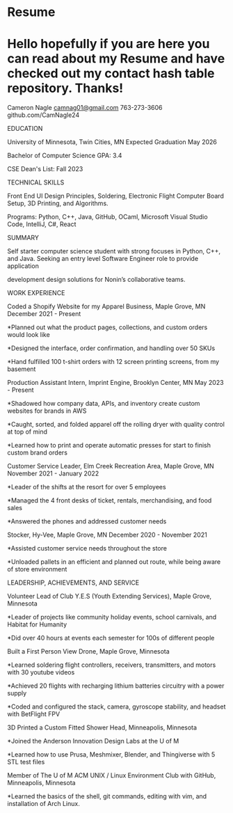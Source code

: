 # Resume
# Hello hopefully if you are here you can read about my Resume and have checked out my contact hash table repository. Thanks!

Cameron Nagle
camnag01@gmail.com		            763-273-3606		    		     github.com/CamNagle24

EDUCATION														

University of Minnesota, Twin Cities, MN					         Expected Graduation May 2026

Bachelor of Computer Science 					                      			          GPA: 3.4

CSE Dean's List: Fall 2023

TECHNICAL SKILLS

Front End UI Design Principles, Soldering, Electronic Flight Computer Board Setup, 3D Printing, and Algorithms.

Programs: Python, C++, Java, GitHub, OCaml, Microsoft Visual Studio Code, IntelliJ, C#, React

SUMMARY														

Self starter computer science student with strong focuses in Python, C++, and Java. Seeking an entry level Software Engineer role to provide application 

development design solutions for Nonin’s collaborative teams.

WORK EXPERIENCE

Coded a Shopify Website for my Apparel Business, Maple Grove, MN 		       December 2021 - Present
  
*Planned out what the product pages, collections, and custom orders would look like
  
*Designed the interface, order confirmation, and handling over 50 SKUs
  
*Hand fulfilled 100 t-shirt orders with 12 screen printing screens, from my basement

Production Assistant Intern, Imprint Engine, Brooklyn Center, MN				     May 2023 - Present
  
*Shadowed how company data, APIs, and inventory create custom websites for brands in AWS
  
*Caught, sorted, and folded apparel off the rolling dryer with quality control at top of mind
  
*Learned how to print and operate automatic presses for start to finish custom brand orders

Customer Service Leader, Elm Creek Recreation Area, Maple Grove, MN 	         November 2021 - January 2022
  
*Leader of the shifts at the resort for over 5 employees
  
*Managed the 4 front desks of ticket, rentals, merchandising, and food sales
  
*Answered the phones and addressed customer needs

Stocker, Hy-Vee, Maple Grove, MN 				               	     December 2020 - November 2021
  
*Assisted customer service needs throughout the store
  
*Unloaded pallets in an efficient and planned out route, while being aware of store environment

LEADERSHIP, ACHIEVEMENTS, AND SERVICE

Volunteer Lead of Club Y.E.S (Youth Extending Services), Maple Grove, Minnesota
  
*Leader of projects like community holiday events, school carnivals, and Habitat for Humanity
  
*Did over 40 hours at events each semester for 100s of different people

Built a First Person View Drone, Maple Grove, Minnesota
  
*Learned soldering flight controllers, receivers, transmitters, and motors with 30 youtube videos      
  
*Achieved 20 flights with recharging lithium batteries circuitry with a power supply
  
*Coded and configured the stack, camera, gyroscope stability, and headset with BetFlight FPV

3D Printed a Custom Fitted Shower Head, Minneapolis, Minnesota
  
*Joined the Anderson Innovation Design Labs at the U of M
  
*Learned how to use Prusa, Meshmixer, Blender, and Thingiverse with 5 STL test files

Member of The U of M ACM UNIX / Linux Environment Club with GitHub, Minneapolis, Minnesota
  
*Learned the basics of the shell, git commands, editing with vim, and installation of Arch Linux.
